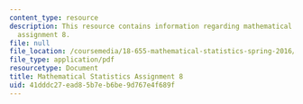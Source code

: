 ```yaml
---
content_type: resource
description: This resource contains information regarding mathematical statistics,
  assignment 8.
file: null
file_location: /coursemedia/18-655-mathematical-statistics-spring-2016/41dddc27ead85b7eb6be9d767e4f689f_MIT18_655S16_ProblemSet_8.pdf
file_type: application/pdf
resourcetype: Document
title: Mathematical Statistics Assignment 8
uid: 41dddc27-ead8-5b7e-b6be-9d767e4f689f
---
```

